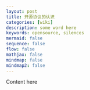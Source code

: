 ```yaml
---
layout: post
title: 开源协议的认识
categories: [wiki]
description: some word here
keywords: opensource, silences
mermaid: false
sequence: false
flow: false
mathjax: false
mindmap: false
mindmap2: false
---
```


Content here
